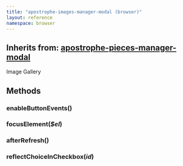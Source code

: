```yaml
---
title: "apostrophe-images-manager-modal (browser)"
layout: reference
namespace: browser
---
```

## Inherits from: [apostrophe-pieces-manager-modal](../apostrophe-pieces/browser-apostrophe-pieces-manager-modal.html)
Image Gallery


## Methods
### enableButtonEvents()

### focusElement(*$el*)

### afterRefresh()

### reflectChoiceInCheckbox(*id*)

